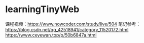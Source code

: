 # learningTinyWeb
课程视频：https://www.nowcoder.com/study/live/504
笔记参考：https://blog.csdn.net/qq_42518941/category_11520172.html
                      https://www.ceyewan.top/p/50b6847a.html
